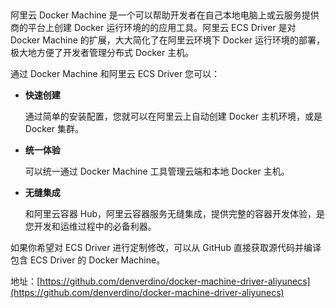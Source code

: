 ## 

阿里云 Docker Machine 是一个可以帮助开发者在自己本地电脑上或云服务提供商的平台上创建 Docker 运行环境的的应用工具。阿里云 ECS Driver 是对 Docker Machine 的扩展，大大简化了在阿里云环境下 Docker 运行环境的部署，极大地方便了开发者管理分布式 Docker 主机。

通过 Docker Machine 和阿里云 ECS Driver 您可以：

* **快速创建**

  通过简单的安装配置，您就可以在阿里云上自动创建 Docker 主机环境，或是 Docker 集群。

* **统一体验**

  可以统一通过 Docker Machine 工具管理云端和本地 Docker 主机。

* **无缝集成**

  和阿里云容器 Hub，阿里云容器服务无缝集成，提供完整的容器开发体验，是您开发和运维过程中的必备利器。

如果你希望对 ECS Driver 进行定制修改，可以从 GitHub 直接获取源代码并编译包含 ECS Driver 的 Docker Machine。

地址：[https://github.com/denverdino/docker-machine-driver-aliyunecs](https://github.com/denverdino/docker-machine-driver-aliyunecs)

